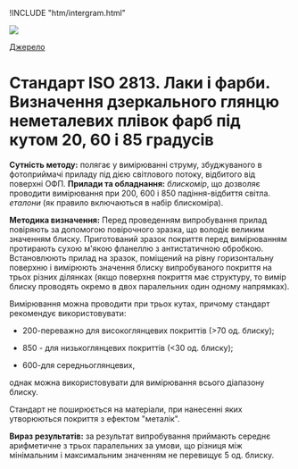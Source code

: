 
!INCLUDE "htm/intergram.html"

![](https://chart.googleapis.com/chart?chs=180x180&amp;cht=qr&amp;chl=https://pp.vokov.tk/%D0%B2%D0%B8%D0%B1%D1%96%D1%80_%D1%84%D0%B0%D1%80%D0%B1%D0%B8.html) 

[Джерело](http://vseokraskah.net/standart-iso-2813 "Permalink to Стандарт ISO 2813. Лаки и краски. Определение зеркального глянца неметаллических пленок красок под углом 20, 60 и 85 градусов")

# Стандарт ISO 2813. Лаки і фарби. Визначення дзеркального глянцю неметалевих плівок фарб під кутом 20, 60 і 85 градусів

**Сутність методу:** полягає у вимірюванні струму, збуджуваного в фотоприймачі приладу під дією світлового потоку, відбитого від поверхні ОФП.
**Прилади та обладнання:** _блискомір_, що дозволяє проводити вимірювання при 200, 600 і 850 падіння-відбиття світла. _еталони_ (як правило включаються в набір блискоміра).

**Методика визначення:** Перед проведенням випробування прилад повіряють за допомогою повірочного зразка, що володіє великим значенням блиску. Приготований зразок покриття перед вимірюванням протирають сухою м'якою фланеллю з антистатичною обробкою. Встановлюють прилад на зразок, поміщений на рівну горизонтальну поверхню і вимірюють значення блиску випробуваного покриття на трьох різних ділянках (якщо поверхня покриття має структуру, то вимір блиску проводять окремо в двох паралельних один одному напрямках).

Вимірювання можна проводити при трьох кутах, причому стандарт рекомендує використовувати:

* 200-переважно для високоглянцевих покриттів (>70 од. блиску);

* 850 - для низькоглянцевих покриттів (<30 од. блиску);

* 600-для середньоглянцевих, 

однак можна використовувати для вимірювання всього діапазону блиску.

Стандарт не поширюється на матеріали, при нанесенні яких утворюються покриття з ефектом "металік".

**Вираз результатів:** за результат випробування приймають середнє арифметичне з трьох паралельних за умови, що різниця між мінімальним і максимальним значенням не перевищує 5 од. блиску.

  